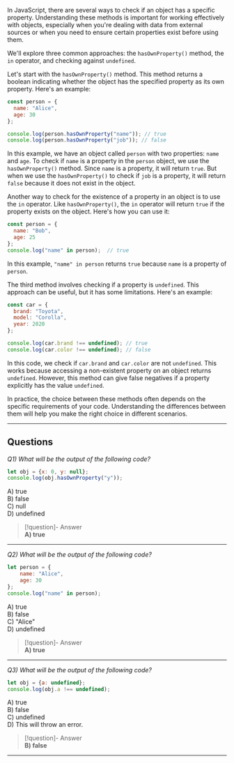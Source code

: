 In JavaScript, there are several ways to check if an object has a specific property. Understanding these methods is important for working effectively with objects, especially when you're dealing with data from external sources or when you need to ensure certain properties exist before using them.

We'll explore three common approaches: the `hasOwnProperty()` method, the `in` operator, and checking against `undefined`.

Let's start with the `hasOwnProperty()` method. This method returns a boolean indicating whether the object has the specified property as its own property. Here's an example:

```js
const person = {
  name: "Alice",
  age: 30
};

console.log(person.hasOwnProperty("name")); // true
console.log(person.hasOwnProperty("job")); // false
```

In this example, we have an object called `person` with two properties: `name` and `age`. To check if `name` is a property in the `person` object, we use the `hasOwnProperty()` method. Since `name` is a property, it will return `true`. But when we use the `hasOwnProperty()` to check if `job` is a property, it will return `false` because it does not exist in the object.

Another way to check for the existence of a property in an object is to use the `in` operator. Like `hasOwnProperty()`, the `in` operator will return `true` if the property exists on the object. Here's how you can use it:

```js
const person = {
  name: "Bob",
  age: 25
};
console.log("name" in person);  // true
```

In this example, `"name" in person` returns `true` because `name` is a property of `person`.

The third method involves checking if a property is `undefined`. This approach can be useful, but it has some limitations. Here's an example:

```js
const car = {
  brand: "Toyota",
  model: "Corolla",
  year: 2020
};

console.log(car.brand !== undefined); // true
console.log(car.color !== undefined); // false
```

In this code, we check if `car.brand` and `car.color` are not `undefined`. This works because accessing a non-existent property on an object returns `undefined`. However, this method can give false negatives if a property explicitly has the value `undefined`.

In practice, the choice between these methods often depends on the specific requirements of your code. Understanding the differences between them will help you make the right choice in different scenarios.

---
## Questions

*Q1) What will be the output of the following code?*

```js
let obj = {x: 0, y: null};  
console.log(obj.hasOwnProperty("y"));
```

A) true  
B) false  
C) null  
D) undefined  

> [!question]- Answer  
> **A) true**

---

*Q2) What will be the output of the following code?*

```js
let person = {  
    name: "Alice",  
    age: 30  
};  
console.log("name" in person);
```

A) true  
B) false  
C) "Alice"  
D) undefined  

> [!question]- Answer  
> **A) true**

---

*Q3) What will be the output of the following code?*

```js
let obj = {a: undefined};  
console.log(obj.a !== undefined);
```

A) true  
B) false  
C) undefined  
D) This will throw an error.  

> [!question]- Answer  
> **B) false**

---